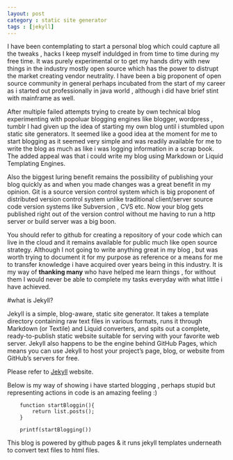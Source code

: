 ```yaml
---
layout: post
category : static site generator
tags : [jekyll]
---
```


I have been contemplating to start a personal blog which could capture all the tweaks , hacks I keep myself induldged in from time to time during my free time. It was purely experimental or to get my hands dirty with new things in the industry mostly open source which has the power to distrupt the market creating vendor neutrality. I have been a big proponent of open source community in general perhaps incubated from the start of my career as i started out professionally in java world , although i did have brief stint with mainframe as well.

After multiple failed attempts trying to create by own technical blog experimenting with popoluar blogging engines like blogger, wordpress , tumblr I had given up the idea of starting my own blog until i stumbled upon static site generators. It seemed like a good idea at the moment for me to start blogging as it seemed very simple and was readily available for me to write the blog as much as like i was logging information in a scrap book. The added appeal was that i could write my blog using Markdown or Liquid Templating Engines.

Also the biggest luring benefit remains the possibility of publishing your blog quickly as and when you made changes was a great benefit in my opinion. Git is a source version control system which is big proponent of distributed version control system unlike traditional client/server source code version systems like Subversion , CVS etc. Now your blog gets published right out of the version control without me having to run a http server or build server was a big boon.

You should refer to github for creating a repository of your code which can live in the cloud and it remains available for public much like open source strategy. Although I not going to write anything great in my blog , but was worth trying to document it for my purpose as reference or a means for me to transfer knowledge i have acquired over years being in this industry. It is my way of __thanking many__ who have helped me learn things , for without them I would never be able to complete my tasks everyday with what little i have achieved.

#what is Jekyll?

Jekyll is a simple, blog-aware, static site generator. It takes a template directory containing raw text files in various formats, runs it through Markdown (or Textile) and Liquid converters, and spits out a complete, ready-to-publish static website suitable for serving with your favorite web server. Jekyll also happens to be the engine behind GitHub Pages, which means you can use Jekyll to host your project’s page, blog, or website from GitHub’s servers for free.

Please refer to [Jekyll](http://jekyllrb.com/) website. 

Below is my way of showing i have started blogging , perhaps stupid but representing actions in code is an amazing feeling :)

        function startBloggin(){
            return list.posts();
        }
        
        printf(startBlogging())
    

This blog is powered by github pages & it runs jekyll templates underneath to convert text files to html files.

